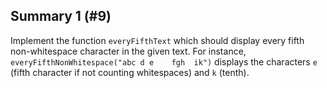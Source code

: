 ## Summary 1 (#9)

Implement the function `everyFifthText` which should display every fifth
non-whitespace character in the given text. For instance, 
`everyFifthNonWhitespace("abc d e    fgh  ik")`  displays the characters `e`
(fifth character if not counting whitespaces) and `k` (tenth).